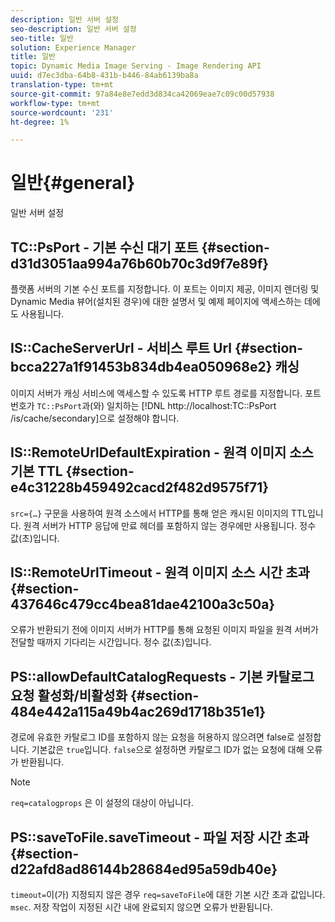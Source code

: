 ```yaml
---
description: 일반 서버 설정
seo-description: 일반 서버 설정
seo-title: 일반
solution: Experience Manager
title: 일반
topic: Dynamic Media Image Serving - Image Rendering API
uuid: d7ec3dba-64b8-431b-b446-84ab6139ba8a
translation-type: tm+mt
source-git-commit: 97a84e8e7edd3d834ca42069eae7c09c00d57938
workflow-type: tm+mt
source-wordcount: '231'
ht-degree: 1%

---
```



# 일반{#general}

일반 서버 설정

## TC::PsPort - 기본 수신 대기 포트 {#section-d31d3051aa994a76b60b70c3d9f7e89f}

플랫폼 서버의 기본 수신 포트를 지정합니다. 이 포트는 이미지 제공, 이미지 렌더링 및 Dynamic Media 뷰어(설치된 경우)에 대한 설명서 및 예제 페이지에 액세스하는 데에도 사용됩니다.

## IS::CacheServerUrl - 서비스 루트 Url {#section-bcca227a1f91453b834db4ea050968e2} 캐싱

이미지 서버가 캐싱 서비스에 액세스할 수 있도록 HTTP 루트 경로를 지정합니다. 포트 번호가 `TC::PsPort`과(와) 일치하는 [!DNL http://localhost:TC::PsPort /is/cache/secondary]으로 설정해야 합니다.

## IS::RemoteUrlDefaultExpiration - 원격 이미지 소스 기본 TTL {#section-e4c31228b459492cacd2f482d9575f71}

`src={…}` 구문을 사용하여 원격 소스에서 HTTP를 통해 얻은 캐시된 이미지의 TTL입니다. 원격 서버가 HTTP 응답에 만료 헤더를 포함하지 않는 경우에만 사용됩니다. 정수 값(초)입니다.

## IS::RemoteUrlTimeout - 원격 이미지 소스 시간 초과 {#section-437646c479cc4bea81dae42100a3c50a}

오류가 반환되기 전에 이미지 서버가 HTTP를 통해 요청된 이미지 파일을 원격 서버가 전달할 때까지 기다리는 시간입니다. 정수 값(초)입니다.

## PS::allowDefaultCatalogRequests - 기본 카탈로그 요청 활성화/비활성화 {#section-484e442a115a49b4ac269d1718b351e1}

경로에 유효한 카탈로그 ID를 포함하지 않는 요청을 허용하지 않으려면 false로 설정합니다. 기본값은 `true`입니다. `false`으로 설정하면 카탈로그 ID가 없는 요청에 대해 오류가 반환됩니다.

>[!NOTE]
>
>`req=catalogprops` 은 이 설정의 대상이 아닙니다.

## PS::saveToFile.saveTimeout - 파일 저장 시간 초과 {#section-d22afd8ad86144b28684ed95a59db40e}

`timeout=`이(가) 지정되지 않은 경우 `req=saveToFile`에 대한 기본 시간 초과 값입니다. `msec`. 저장 작업이 지정된 시간 내에 완료되지 않으면 오류가 반환됩니다.
